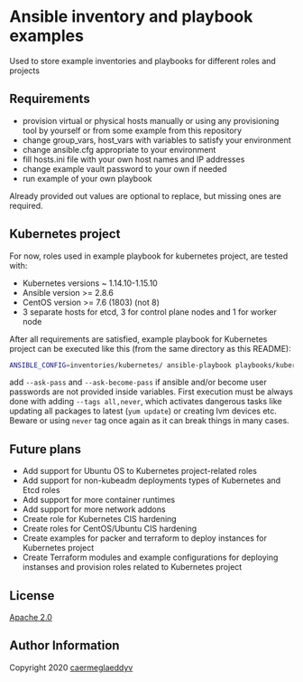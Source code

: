 Ansible inventory and playbook examples
=========

Used to store example inventories and playbooks for different roles and projects


Requirements
------------

- provision virtual or physical hosts manually or using any provisioning tool by yourself or from some example from this repository
- change group_vars, host_vars with variables to satisfy your environment
- change ansible.cfg appropriate to your environment
- fill hosts.ini file with your own host names and IP addresses
- change example vault password to your own if needed
- run example of your own playbook

Already provided out values are optional to replace, but missing ones are required.


Kubernetes project
------------

For now, roles used in example playbook for kubernetes project, are tested with:
- Kubernetes versions ~ 1.14.10-1.15.10
- Ansible version >= 2.8.6
- CentOS version >= 7.6 (1803) (not 8)
- 3 separate hosts for etcd, 3 for control plane nodes and 1 for worker node

After all requirements are satisfied, example playbook for Kubernetes project can be executed like this (from the same directory as this README):
```bash
ANSIBLE_CONFIG=inventories/kubernetes/ ansible-playbook playbooks/kubernetes/test-development.yml --tags all,never
```
add ```--ask-pass``` and ```--ask-become-pass``` if ansible and/or become user passwords are not provided inside variables.
First execution must be always done with adding ```--tags all,never```, which activates dangerous tasks like updating all packages to latest (```yum update```) or creating lvm devices etc. Beware or using ```never``` tag once again as it can break things in many cases.


Future plans
------------

- Add support for Ubuntu OS to Kubernetes project-related roles
- Add support for non-kubeadm deployments types of Kubernetes and Etcd roles
- Add support for more container runtimes
- Add support for more network addons
- Create role for Kubernetes CIS hardening
- Create roles for CentOS/Ubuntu CIS hardening
- Create examples for packer and terraform to deploy instances for Kubernetes project
- Create Terraform modules and example configurations for deploying instanses and provision roles related to Kubernetes project


License
-------

[Apache 2.0](https://github.com/caermeglaeddyv/ansible-role-rear/blob/dev/LICENSE)


Author Information
------------------

Copyright 2020 [caermeglaeddyv](https://github.com/caermeglaeddyv)
